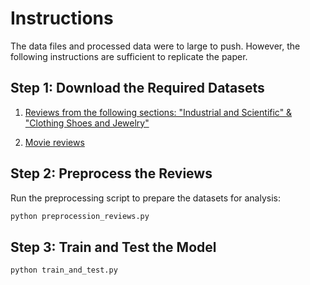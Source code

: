 # Instructions
The data files and processed data were to large to push. However, the following instructions are sufficient to replicate the paper.

## Step 1: Download the Required Datasets

1. [Reviews from the following sections: "Industrial and Scientific" & "Clothing Shoes and Jewelry"](https://nijianmo.github.io/amazon/index.html)
   
2. [Movie reviews](https://ai.stanford.edu/~amaas/data/sentiment/)

## Step 2: Preprocess the Reviews

Run the preprocessing script to prepare the datasets for analysis:

```bash
python preprocession_reviews.py
```

## Step 3: Train and Test the Model

```bash
python train_and_test.py
```
